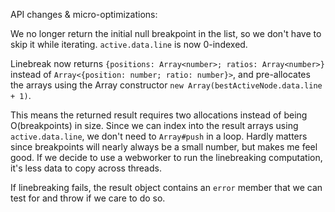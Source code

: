 API changes & micro-optimizations:

We no longer return the initial null breakpoint in the list, so we don't
have to skip it while iterating. `active.data.line` is now 0-indexed.

Linebreak now returns `{positions: Array<number>; ratios: Array<number>}`
instead of `Array<{position: number; ratio: number}>`, and pre-allocates
the arrays using the Array constructor `new Array(bestActiveNode.data.line + 1)`.

This means the returned result requires two allocations instead of being
O(breakpoints) in size. Since we can index into the result arrays using
`active.data.line`, we don't need to `Array#push` in a loop. Hardly matters
since breakpoints will nearly always be a small number, but makes me feel
good. If we decide to use a webworker to run the linebreaking computation,
it's less data to copy across threads.

If linebreaking fails, the result object contains an `error` member that
we can test for and throw if we care to do so.